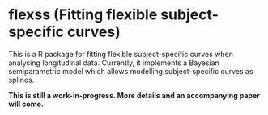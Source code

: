 # flexss (Fitting flexible subject-specific curves)

This is a R package for fitting flexible subject-specific curves when analysing
longitudinal data. Currently, it implements a Bayesian semiparametric model
which allows modelling subject-specific curves as splines.

**This is still a work-in-progress. More details and an accompanying paper will come.**


